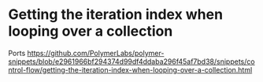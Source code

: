 # Getting the iteration index when looping over a collection

Ports https://github.com/PolymerLabs/polymer-snippets/blob/e2961966bf294374d99df4ddaba296f45af7bd38/snippets/control-flow/getting-the-iteration-index-when-looping-over-a-collection.html